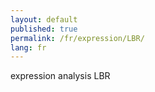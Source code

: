 ```yaml
---
layout: default
published: true
permalink: /fr/expression/LBR/
lang: fr
---
```


expression analysis LBR
